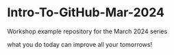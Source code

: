 # Intro-To-GitHub-Mar-2024
Workshop example repository for the March 2024 series



 
 what you do today can improve all your tomorrows!
